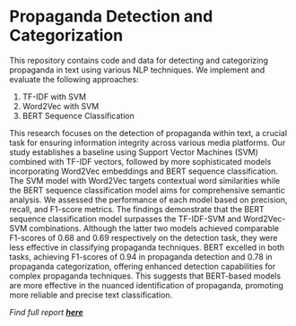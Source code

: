 # Propaganda Detection and Categorization

This repository contains code and data for detecting and categorizing propaganda in text using various NLP techniques. We implement and evaluate the following approaches:
1. TF-IDF with SVM
2. Word2Vec with SVM
3. BERT Sequence Classification

This research focuses on the detection of propaganda within text, a crucial task for ensuring information integrity across various media platforms. Our study establishes a baseline using Support Vector Machines (SVM) combined with TF-IDF vectors, followed by more sophisticated models incorporating Word2Vec embeddings and BERT sequence classification. The SVM model with Word2Vec targets contextual word similarities while the BERT sequence classification model aims for comprehensive semantic analysis. We assessed the performance of each model based on precision, recall, and F1-score metrics. The findings demonstrate that the BERT sequence classification model surpasses the TF-IDF-SVM and Word2Vec-SVM combinations. Although the latter two models achieved comparable F1-scores of 0.68 and 0.69 respectively on the detection task, they were less effective in classifying propaganda techniques. BERT excelled in both tasks, achieving F1-scores of 0.94 in propaganda detection and 0.78 in propaganda categorization, offering enhanced detection capabilities for complex propaganda techniques. This suggests that BERT-based models are more effective in the nuanced identification of propaganda, promoting more reliable and precise text classification.

_Find full report __[here](https://github.com/anuoluwatuyi/propaganda-detection-3/blob/main/report/Propaganda_Detection.pdf)___


<!-- ## Data

The `data/` directory contains the dataset used for training and testing. The raw data is stored in `raw/`, and the processed data ready for model training is in `processed/`.

## Notebooks

The `notebooks/` directory contains Jupyter notebooks used for model training and evaluation.

## Scripts

The `scripts/` directory contains standalone Python scripts for preprocessing, training, and evaluating the models.

## Results

Results are saved in the results/ directory in CSV format, showing precision, recall, and F1-score for each approach.

`pip3 install -r requirements.txt`

Gensim library has compatiblity issues with the scipy version required. A [Fix](https://github.com/piskvorky/gensim/issues/3525#issuecomment-2041530964) -->
